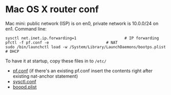 # Mac OS X router conf

Mac mini: public network (ISP) is on en0, private network is 10.0.0/24 on en1.
Command line:

```
sysctl net.inet.ip.forwarding=1						# IP forwarding
pfctl -f pf.conf -e							# NAT
sudo /bin/launchctl load -w /System/Library/LaunchDaemons/bootps.plist	# DHCP
```

To have it at startup, copy these files in to `/etc/`

- [pf.conf](pf.conf) (if there's an existing pf.conf insert the contents right after existing nat-anchor statement)
- [sysctl.conf](sysctl.conf)
- [boopd.plist](bootpd.plist)